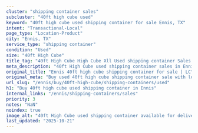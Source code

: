 ```yaml
---
cluster: "shipping container sales"
subcluster: "40ft high cube used"
keyword: "40ft high cube used shipping container for sale Ennis, TX"
intent: "Transactional-Local"
page_type: "Location-Product"
city: "Ennis, TX"
service_type: "shipping container"
condition: "Used"
size: "40ft High Cube"
title_tag: "40ft High Cube High Cube Xll Used shipping container Sales in Ennis | LC Container"
meta_description: "40ft High Cube used shipping container sales in Ennis. High cube containers with extra height. Fast delivery, competitive pricing. Serving shipping containers area. Quote ID: M2I. Call (214) 524-4168 for your free quote today."
original_title: "Ennis 40ft high cube shipping container for sale | LC"
original_meta: "Buy used 40ft high cube shipping container sale with local delivery in Ennis, TX. LC Container — local Since 2003. Request a fast quote today."
url_slug: "/ennis/buy/40ft-high-cube/shipping-containers/used"
h1: "Buy 40ft high cube used shipping container in Ennis"
internal_links: "/ennis/shipping-containers/sales"
priority: 3
notes: "NaN"
noindex: true
image_alt: "40ft High Cube used shipping container available for delivery in Ennis"
last_updated: "2025-10-21"
---
```


<!-- TODO: Add unique city/inventory copy, images, and internal links here. -->
